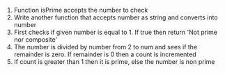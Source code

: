 1. Function isPrime accepts the number to check
2. Write another function that accepts number as string and converts into number
3. First checks if given number is equal to 1. If true then return 'Not prime nor composite'
4. The number is divided by number from 2 to num and sees if the remainder is zero. If remainder is 0 then a count is incremented
5. If count is greater than 1 then it is prime, else the number is non prime